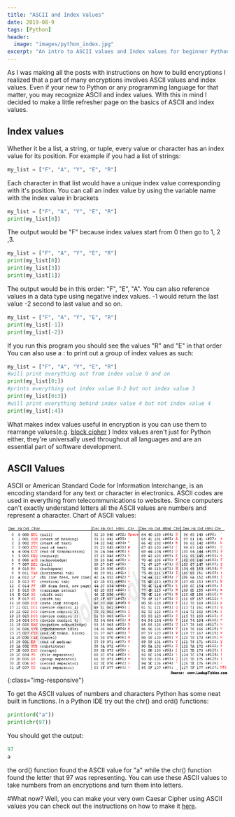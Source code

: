 ```yaml
---
title: "ASCII and Index Values"
date: 2019-08-9
tags: [Python]
header:
  image: "images/python_index.jpg"
excerpt: "An intro to ASCII values and Index values for beginner Python Programmers"
---
```

As I was making all the posts with instructions on how to build encryptions I realized that a part of many encryptions involves ASCII values and index values. Even if your new to Python or any programming language for that matter, you may recognize ASCII and index values. With this in mind I decided to make a little refresher page on the basics of ASCII and index values.

## Index values
Whether it be a list, a string, or tuple, every value or character has an index value for its position. For example if you had a list of strings:
```python
my_list = ["F", "A", "Y", "E", "R"]
```
Each character in that list would have a unique index value corresponding with it's position. You can call an index value by using the variable name with the index value in brackets
```python
my_list = ["F", "A", "Y", "E", "R"]
print(my_list[0])
```
The output would be "F" because index values start from 0 then go to 1, 2 ,3.
```python
my_list = ["F", "A", "Y", "E", "R"]
print(my_list[0])
print(my_list[3])
print(my_list[1])
```
The output would be in this order: "F", "E", "A". You can also reference values in a data type using negative index values. -1 would return the last value -2 second to last value and so on.
```python
my_list = ["F", "A", "Y", "E", "R"]
print(my_list[-1])
print(my_list[-2])
```
If you run this program you should see the values "R" and "E" in that order
You can also use a : to print out a group of index values as such:
```python
my_list = ["F", "A", "Y", "E", "R"]
#will print everything out from index value 0 and on
print(my_list[0:])
#prints everything out index value 0-2 but not index value 3
print(my_list[0:3])
#will print everything behind index value 4 but not index value 4
print(my_list[:4])
```
What makes index values useful in encryption is you can use them to rearrange values(e.g. [block cipher](https://patchyst.github.io/BlockCipher/) ) Index values aren't just for Python either, they're universally used throughout all languages and are an essential part of software development.

## ASCII Values
ASCII or American Standard Code for Information Interchange, is an encoding standard for any text or character in electronics. ASCII codes are used in everything from telecommunications to websites. Since computers can't exactly understand letters all the ASCII values are numbers and represent a character. Chart of ASCII values:

![ASCII-Values](/images/ASCII.jpg){:class="img-responsive"}

To get the ASCII values of numbers and characters Python has some neat built in functions. In a Python IDE try out the chr() and ord() functions:
```python
print(ord("a"))
print(chr(97))
```
You should get the output:
```python
97
a
```
the ord() function found the ASCII value for "a" while the chr() function found the letter that 97 was representing. You can use these ASCII values to take numbers from an encryptions and turn them into letters.

#What now?
Well, you can make your very own Caesar Cipher using ASCII values you can check out the instructions on how to make it [here](https://patchyst.github.io/CaesarCipher/).
